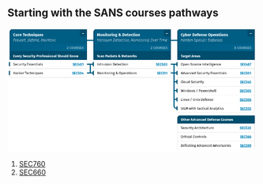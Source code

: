 
## Starting with the  SANS courses pathways

![alt text](https://raw.githubusercontent.com/GrandGarcon/Complete_Cybersecurity_Path/master/Docs/Screenshot%20from%202019-09-22%2022-49-57.png)

1. [SEC760]() 
2. [SEC660]()





